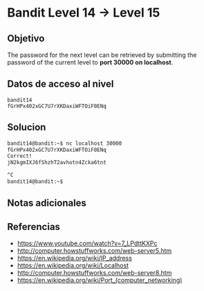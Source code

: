 # Bandit Level 14 → Level 15

## Objetivo
The password for the next level can be retrieved by submitting the password of the current level to **port 30000 on localhost**.

## Datos de acceso al nivel
```
bandit14
fGrHPx402xGC7U7rXKDaxiWFTOiF0ENq
```

## Solucion
```bash
bandit14@bandit:~$ nc localhost 30000
fGrHPx402xGC7U7rXKDaxiWFTOiF0ENq
Correct!
jN2kgmIXJ6fShzhT2avhotn4Zcka6tnt

^C
bandit14@bandit:~$ 
```

## Notas adicionales

## Referencias
* https://www.youtube.com/watch?v=7_LPdttKXPc
* http://computer.howstuffworks.com/web-server5.htm
* https://en.wikipedia.org/wiki/IP_address
* https://en.wikipedia.org/wiki/Localhost
* http://computer.howstuffworks.com/web-server8.htm
* https://en.wikipedia.org/wiki/Port_(computer_networking)